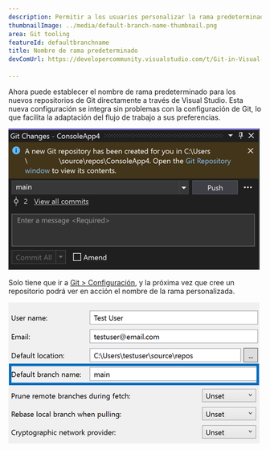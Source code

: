 ```yaml
---
description: Permitir a los usuarios personalizar la rama predeterminada inicial cuando se crea un nuevo repositorio de Git.
thumbnailImage: ../media/default-branch-name-thumbnail.png
area: Git tooling
featureId: defaultbranchname
title: Nombre de rama predeterminado
devComUrl: https://developercommunity.visualstudio.com/t/Git-in-Visual-Studio-2019:-Options-Shoul/1334747

---
```



Ahora puede establecer el nombre de rama predeterminado para los nuevos repositorios de Git directamente a través de Visual Studio. Esta nueva configuración se integra sin problemas con la configuración de Git, lo que facilita la adaptación del flujo de trabajo a sus preferencias.

![Ventana Cambios de Git después de crear un nuevo repositorio con la rama `main`](../media/default-branch-name-thumbnail.png)

Solo tiene que ir a [Git > Configuración](vscmd://Team.Git.Settings), y la próxima vez que cree un repositorio podrá ver en acción el nombre de la rama personalizada.

![Página Configuración de Git con el cuadro de texto Nombre de rama predeterminado](../media/default-branch-name-setting.png)
